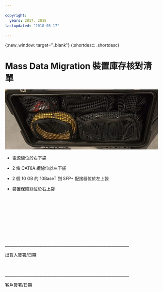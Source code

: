 ```yaml
---

copyright:
  years: 2017, 2018
lastupdated: "2018-05-17"

---
```

{:new_window: target="_blank"}
{:shortdesc: .shortdesc}

# Mass Data Migration 裝置庫存核對清單


![Mass Data Migration 裝置庫存](/images/MDMDeviceInventory.png)

-	電源線位於右下袋

-	2 條 CAT6A 纜線位於左下袋

-	2 個 10 GB 的 10BaseT 到 SFP+ 配接器位於左上袋

-	裝置保險絲位於右上袋

   
   
</br> 
</br> 
</br> 
</br> 
</br> 
</br> 
</br> 
</br> 
</hr>    
</br> 
________________________________________________________________ 

出貨人簽署/日期


</br> 
</hr>
</br> 
________________________________________________________________ 

客戶簽署/日期
